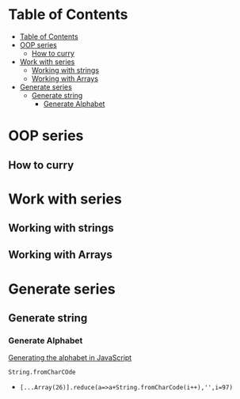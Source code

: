 # Table of Contents
- [Table of Contents](#table-of-contents)
- [OOP series](#oop-series)
  - [How to curry](#how-to-curry)
- [Work with series](#work-with-series)
  - [Working with strings](#working-with-strings)
  - [Working with Arrays](#working-with-arrays)
- [Generate series](#generate-series)
  - [Generate string](#generate-string)
    - [Generate Alphabet](#generate-alphabet)

# OOP series
## How to curry

# Work with series
## Working with strings
## Working with Arrays

# Generate series
## Generate string
### Generate Alphabet

[Generating the alphabet in JavaScript](https://codegolf.stackexchange.com/questions/71613/generating-the-alphabet-in-javascript)

```String.fromCharCOde```
- ```[...Array(26)].reduce(a=>a+String.fromCharCode(i++),'',i=97)```

